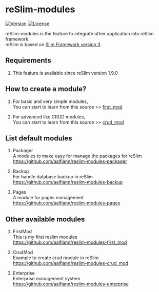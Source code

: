 reSlim-modules
=======
[![Version](https://img.shields.io/badge/reSlim-1.9.0-green.svg)](https://github.com/aalfiann/reSlim)
[![License](https://img.shields.io/badge/license-MIT-blue.svg)](https://github.com/aalfiann/reSlim/blob/master/license.md)

reSlim-modules is the feature to integrate other application into reSlim framework.  
reSlim is based on [Slim Framework version 3](http://www.slimframework.com/).  

Requirements
---------------

1. This feature is available since reSlim version 1.9.0


How to create a module?
-----------------
1. For basic and very simple modules,  
    You can start to learn from this source >> [first_mod](https://github.com/aalfiann/reSlim-modules-first_mod)

2. For advanced like CRUD modules,  
    You can start to learn from this source >> [crud_mod](https://github.com/aalfiann/reSlim-modules-crud_mod)


List default modules
-----------------
1. Packager  
    A modules to make easy for manage the packages for reSlim  
    https://github.com/aalfiann/reslim-modules-packager

2. Backup  
    For handle database backup in reSlim  
    https://github.com/aalfiann/reslim-modules-backup

3. Pages  
    A module for pages management  
    https://github.com/aalfiann/reslim-modules-pages


Other available modules
-----------------
1. FirstMod  
    This is my first reslim modules  
    https://github.com/aalfiann/reslim-modules-first_mod

2. CrudMod  
    Example to create crud module in reSlim  
    https://github.com/aalfiann/reslim-modules-crud_mod

3. Enterprise  
    Enterprise management system  
    https://github.com/aalfiann/reslim-modules-enterprise